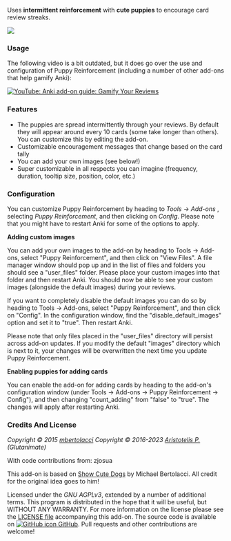 <!-- BANNER -->

Uses **intermittent reinforcement** with **cute puppies** to encourage card review streaks.

![](https://raw.githubusercontent.com/glutanimate/puppy-reinforcement/master/screenshots/reviewer.gif)

### Usage

The following video is a bit outdated, but it does go over the use and configuration of Puppy Reinforcement (including a number of other add-ons that help gamify Anki):

[![YouTube: Anki add-on guide: Gamify Your Reviews](https://i.ytimg.com/vi/UkveLkAgXiM/mqdefault.jpg)](https://youtu.be/UkveLkAgXiM)

### Features

- The puppies are spread intermittently through your reviews. By default they will appear around every 10 cards (some take longer than others). You can customize this by editing the add-on.
- Customizable encouragement messages that change based on the card tally
- You can add your own images (see below!)
- Super customizable in all respects you can imagine (frequency, duration, tooltip size, position, color, etc.)

<!-- CHANGELOG -->

### Configuration

You can customize Puppy Reinforcement by heading to *Tools* → *Add-ons* , selecting *Puppy Reinforcement*, and then clicking on *Config*. Please note that you might have to restart Anki for some of the options to apply.

**Adding custom images**

You can add your own images to the add-on by heading to Tools → Add-ons, select "Puppy Reinforcement", and then click on "View Files". A file manager window should pop up and in the list of files and  folders you should see a "user_files" folder. Please place your custom images into that folder and then restart Anki. You should now be able to see your custom images (alongside the default images) during your reviews.

If you want to completely disable the default images you can do so by heading to Tools → Add-ons, select "Puppy Reinforcement", and then click on "Config". In the configuration window, find the "disable_default_images" option and set it to "true". Then restart Anki.

Please note that only files placed in the "user_files" directory will persist across add-on updates. If you modify the default "images" directory which is next to it, your changes will be overwritten the next time you update Puppy Reinforcement.

**Enabling puppies for adding cards**

You can enable the add-on for adding cards by heading to the add-on's configuration window (under Tools → Add-ons → Puppy Reinforcement → Config"), and then changing "count_adding" from "false" to "true". The changes will apply after restarting Anki.

<!-- SUPPORT -->

### Credits And License

*Copyright © 2015 [mbertolacci](https://github.com/mbertolacci)*
*Copyright © 2016-2023 [Aristotelis P.](https://glutanimate.com/)  (Glutanimate)*

With code contributions from: zjosua

This add-on is based on [Show Cute Dogs](https://ankiweb.net/shared/info/1125592690) by Michael Bertolacci. All credit for the original idea goes to him!

Licensed under the _GNU AGPLv3_, extended by a number of additional terms. This program is distributed in the hope that it will be useful, but WITHOUT ANY WARRANTY. For more information on the license please see the [LICENSE file](https://github.com/glutanimate/puppy-reinforcement/blob/master/LICENSE) accompanying this add-on. The source code is available on [![GitHub icon](https://glutanimate.com/logos/github.svg) GitHub](https://github.com/glutanimate/puppy-reinforcement). Pull requests and other contributions are welcome!

<!-- RESOURCES -->

<!-- FUNDING -->
